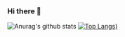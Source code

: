 ### Hi there 👋

<!--
**AIVesper/AIVesper** is a ✨ _special_ ✨ repository because its `README.md` (this file) appears on your GitHub profile.

Here are some ideas to get you started:

- 🔭 I’m currently working on ...
- 🌱 I’m currently learning ...
- 👯 I’m looking to collaborate on ...
- 🤔 I’m looking for help with ...
- 💬 Ask me about ...
- 📫 How to reach me: ...
- 😄 Pronouns: ...
- ⚡ Fun fact: ...
![Anurag's github stats](https://github-readme-stats.vercel.app/api?username=anuraghazra&show_icons=true&theme=radical)
-->

![Anurag's github stats](https://github-readme-stats.vercel.app/api?username=AIVesper&show_icons=true&theme=dark)
[![Top Langs](https://github-readme-stats.vercel.app/api/top-langs/?username=AIVesper&layout=compact&theme=dark))](https://github.com/anuraghazra/github-readme-stats)
